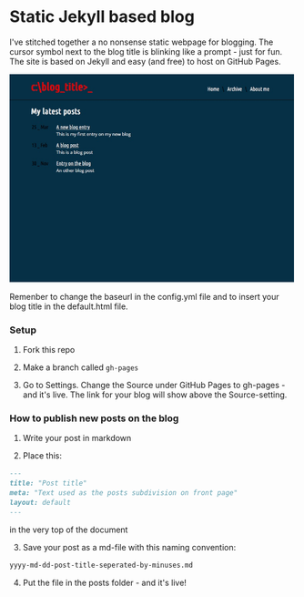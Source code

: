 # Static Jekyll based blog

I've stitched together a no nonsense static webpage for blogging. The cursor symbol next to the blog title is blinking like a prompt - just for fun. The site is based on Jekyll and easy (and free) to host on GitHub Pages.

<img src="screenshot.png" width="500">

Remenber to change the baseurl in the config.yml file and to insert your blog title in the default.html file.

### Setup

1. Fork this repo

2. Make a branch called ```gh-pages```

3. Go to Settings. Change the Source under GitHub Pages to gh-pages - and it's live. The link for your blog will show above the Source-setting.

### How to publish new posts on the blog

1. Write your post in markdown

2. Place this:
```md
---
title: "Post title"
meta: "Text used as the posts subdivision on front page"
layout: default
---
```

in the very top of the document

3. Save your post as a md-file with this naming convention:
```md
yyyy-md-dd-post-title-seperated-by-minuses.md
```

4. Put the file in the posts folder - and it's live!

